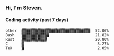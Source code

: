 ### Hi, I'm Steven.

#### Coding activity (past 7 days)
```
other  ▓▓▓▓▓▓▓▓▓▓▓▓▓▓▓▓▓▓▓▓▓▓▓▓▓▓▓▓▓▓  52.06%
Bash   ▓▓▓▓▓▓▓▓▓▓▓▓                    21.82%
Rust   ▓▓▓▓▓▓▓▓▓▓▓                     20.80%
C      ▓                                3.27%
TeX    ▓                                2.05%
```
